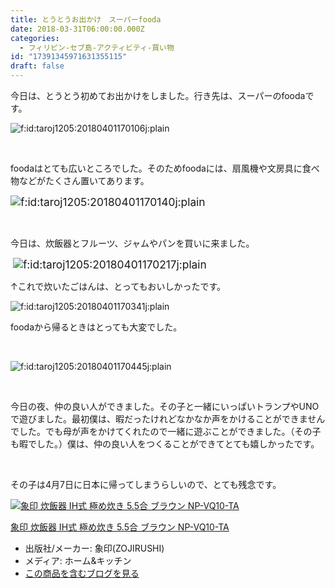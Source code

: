 ```yaml
---
title: とうとうお出かけ　スーパーfooda
date: 2018-03-31T06:00:00.000Z
categories:
  - フィリピン-セブ島-アクティビティ-買い物
id: "17391345971631355115"
draft: false
---
```

<p>今日は、とうとう初めてお出かけをしました。行き先は、スーパーのfoodaです。</p>
<p><img class="hatena-fotolife" title="f:id:taroj1205:20180401170106j:plain" src="https://cdn-ak.f.st-hatena.com/images/fotolife/t/taroj1205/20180401/20180401170106.jpg" alt="f:id:taroj1205:20180401170106j:plain" /></p>
<p> </p>
<p>foodaはとても広いところでした。そのためfoodaには、扇風機や文房具に食べ物などがたくさん置いてあります。</p>
<p><img class="hatena-fotolife" style="font-size: 13pt;" title="f:id:taroj1205:20180401170140j:plain" src="https://cdn-ak.f.st-hatena.com/images/fotolife/t/taroj1205/20180401/20180401170140.jpg" alt="f:id:taroj1205:20180401170140j:plain" /></p>
<p> </p>
<p>今日は、炊飯器とフルーツ、ジャムやパンを買いに来ました。</p>
<p> <img class="hatena-fotolife" style="font-size: 13pt;" title="f:id:taroj1205:20180401170217j:plain" src="https://cdn-ak.f.st-hatena.com/images/fotolife/t/taroj1205/20180401/20180401170217.jpg" alt="f:id:taroj1205:20180401170217j:plain" /></p>
<p>↑これで炊いたごはんは、とってもおいしかったです。</p>
<p><img class="hatena-fotolife" title="f:id:taroj1205:20180401170341j:plain" src="https://cdn-ak.f.st-hatena.com/images/fotolife/t/taroj1205/20180401/20180401170341.jpg" alt="f:id:taroj1205:20180401170341j:plain" /></p>
<p>foodaから帰るときはとっても大変でした。</p>
<p> </p>
<p><img class="hatena-fotolife" title="f:id:taroj1205:20180401170445j:plain" src="https://cdn-ak.f.st-hatena.com/images/fotolife/t/taroj1205/20180401/20180401170445.jpg" alt="f:id:taroj1205:20180401170445j:plain" /></p>
<p> </p>
<p>今日の夜、仲の良い人ができました。その子と一緒にいっぱいトランプやUNOで遊びました。最初僕は、暇だったけれどなかなか声をかけることができませんでした。でも母が声をかけてくれたので一緒に遊ぶことができました。（その子も暇でした。）僕は、仲の良い人をつくることができてとても嬉しかったです。</p>
<p> </p>
<p>その子は4月7日に日本に帰ってしまうらしいので、とても残念です。 </p>
<div class="freezed">
<div class="hatena-asin-detail"><a href="http://www.amazon.co.jp/exec/obidos/ASIN/B01I65LSPG/taroj1205-hatena-22/"><img class="hatena-asin-detail-image" title="象印 炊飯器 IH式 極め炊き 5.5合  ブラウン NP-VQ10-TA" src="https://images-fe.ssl-images-amazon.com/images/I/41hycfnEVbL._SL160_.jpg" alt="象印 炊飯器 IH式 極め炊き 5.5合  ブラウン NP-VQ10-TA" /></a>
<div class="hatena-asin-detail-info">
<p class="hatena-asin-detail-title"><a href="http://www.amazon.co.jp/exec/obidos/ASIN/B01I65LSPG/taroj1205-hatena-22/">象印 炊飯器 IH式 極め炊き 5.5合 ブラウン NP-VQ10-TA</a></p>
<ul>
<li><span class="hatena-asin-detail-label">出版社/メーカー:</span> 象印(ZOJIRUSHI)</li>
<li><span class="hatena-asin-detail-label">メディア:</span> ホーム&amp;キッチン</li>
<li><a href="http://d.hatena.ne.jp/asin/B01I65LSPG/taroj1205-hatena-22" target="_blank">この商品を含むブログを見る</a></li>
</ul>
</div>
<div class="hatena-asin-detail-foot"> </div>
</div>
</div>
<p> </p>
